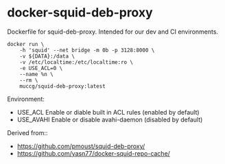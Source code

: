 docker-squid-deb-proxy
======================

Dockerfile for squid-deb-proxy. Intended for our dev and CI environments.

```
docker run \
    -h 'squid' --net bridge -m 0b -p 3128:8000 \
    -v ${DATA}:/data \
    -v /etc/localtime:/etc/localtime:ro \
    -e USE_ACL=0 \
    --name %n \
    --rm \
    muccg/squid-deb-proxy:latest
```

Environment:

- USE_ACL Enable or diable built in ACL rules (enabled by default)
- USE_AVAHI Enable or disable avahi-daemon (disabled by default)

Derived from::

- https://github.com/pmoust/squid-deb-proxy/
- https://github.com/yasn77/docker-squid-repo-cache/
